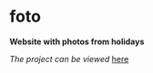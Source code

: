 # foto
**Website with photos from holidays**

*The project can be viewed* [here](https://marcocollander.github.io/foto/index.html)
